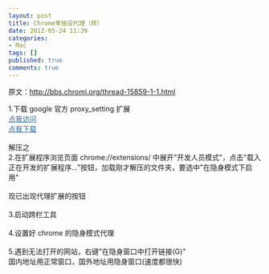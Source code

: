```yaml
---
layout: post
title: Chrome单独设代理（转）
date: 2012-05-24 11:39
categories:
- Mac
tags: []
published: true
comments: true
---
```

<p><p>原文：<a href="http://bbs.chromi.org/thread-15859-1-1.html">http://bbs.chromi.org/thread-15859-1-1.html</a></p>
<p>1.下载 google 官方 proxy_setting 扩展<br style="word-wrap: break-word; padding: 0px; margin: 0px;" /><a style="word-wrap: break-word; color: #336699; text-decoration: underline; padding: 0px; margin: 0px;" href="http://code.google.com/chrome/extensions/trunk/samples.html#3e8e226d87e431296bb110b4f6eb7eec2ca7a826" target="_blank">点我访问</a><br style="word-wrap: break-word; padding: 0px; margin: 0px;" /><a style="word-wrap: break-word; color: #336699; text-decoration: underline; padding: 0px; margin: 0px;" href="http://code.google.com/chrome/extensions/trunk/examples/extensions/proxy_configuration.zip" target="_blank">点我下载</a><br style="word-wrap: break-word; padding: 0px; margin: 0px;" /><br style="word-wrap: break-word; padding: 0px; margin: 0px;" />解压之<br style="word-wrap: break-word; padding: 0px; margin: 0px;" />2.在扩展程序浏览页面 chrome://extensions/ 中展开"开发人员模式"，点击"载入正在开发的扩展程序..."按钮，加载刚才解压的文件夹，要选中"在隐身模式下启用"<br style="word-wrap: break-word; padding: 0px; margin: 0px;" /><br style="word-wrap: break-word; padding: 0px; margin: 0px;" />现已出现代理扩展的按钮<br style="word-wrap: break-word; padding: 0px; margin: 0px;" /><br style="word-wrap: break-word; padding: 0px; margin: 0px;" />3.启动跨栏工具<br style="word-wrap: break-word; padding: 0px; margin: 0px;" /><br style="word-wrap: break-word; padding: 0px; margin: 0px;" />4.设置好 chrome 的隐身模式代理<br style="word-wrap: break-word; padding: 0px; margin: 0px;" /><br style="word-wrap: break-word; padding: 0px; margin: 0px;" />5.遇到无法打开的网站，右键"在隐身窗口中打开链接(G)"<br style="word-wrap: break-word; padding: 0px; margin: 0px;" />国内地址用正常窗口，国外地址用隐身窗口(速度都很快)</p></p>
